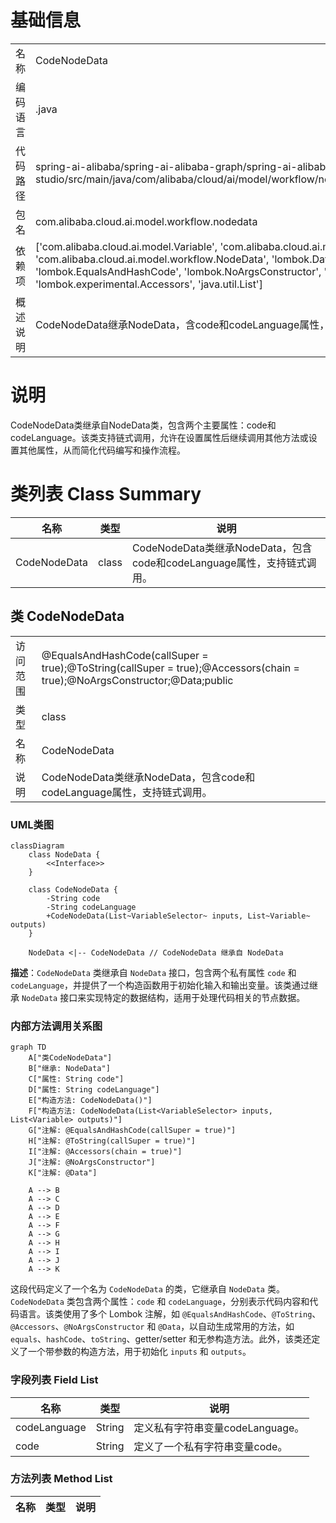 # 基础信息

|      |      |
|------|------|
| 名称 | CodeNodeData |
| 编码语言 | .java |
| 代码路径 | spring-ai-alibaba/spring-ai-alibaba-graph/spring-ai-alibaba-graph-studio/src/main/java/com/alibaba/cloud/ai/model/workflow/nodedata/CodeNodeData.java |
| 包名 | com.alibaba.cloud.ai.model.workflow.nodedata |
| 依赖项 | ['com.alibaba.cloud.ai.model.Variable', 'com.alibaba.cloud.ai.model.VariableSelector', 'com.alibaba.cloud.ai.model.workflow.NodeData', 'lombok.Data', 'lombok.EqualsAndHashCode', 'lombok.NoArgsConstructor', 'lombok.ToString', 'lombok.experimental.Accessors', 'java.util.List'] |
| 概述说明 | CodeNodeData继承NodeData，含code和codeLanguage属性，支持链式调用。 |

# 说明

CodeNodeData类继承自NodeData类，包含两个主要属性：code和codeLanguage。该类支持链式调用，允许在设置属性后继续调用其他方法或设置其他属性，从而简化代码编写和操作流程。

# 类列表 Class Summary

| 名称   | 类型  | 说明 |
|-------|------|-------------|
| CodeNodeData | class | CodeNodeData类继承NodeData，包含code和codeLanguage属性，支持链式调用。 |



## 类 CodeNodeData

|      |      |
|------|------|
| 访问范围 | @EqualsAndHashCode(callSuper = true);@ToString(callSuper = true);@Accessors(chain = true);@NoArgsConstructor;@Data;public |
| 类型 | class |
| 名称 | CodeNodeData |
| 说明 | CodeNodeData类继承NodeData，包含code和codeLanguage属性，支持链式调用。 |


### UML类图

```mermaid
classDiagram
    class NodeData {
        <<Interface>>
    }

    class CodeNodeData {
        -String code
        -String codeLanguage
        +CodeNodeData(List~VariableSelector~ inputs, List~Variable~ outputs)
    }

    NodeData <|-- CodeNodeData // CodeNodeData 继承自 NodeData
```

**描述**：`CodeNodeData` 类继承自 `NodeData` 接口，包含两个私有属性 `code` 和 `codeLanguage`，并提供了一个构造函数用于初始化输入和输出变量。该类通过继承 `NodeData` 接口来实现特定的数据结构，适用于处理代码相关的节点数据。


### 内部方法调用关系图

```mermaid
graph TD
    A["类CodeNodeData"]
    B["继承: NodeData"]
    C["属性: String code"]
    D["属性: String codeLanguage"]
    E["构造方法: CodeNodeData()"]
    F["构造方法: CodeNodeData(List<VariableSelector> inputs, List<Variable> outputs)"]
    G["注解: @EqualsAndHashCode(callSuper = true)"]
    H["注解: @ToString(callSuper = true)"]
    I["注解: @Accessors(chain = true)"]
    J["注解: @NoArgsConstructor"]
    K["注解: @Data"]

    A --> B
    A --> C
    A --> D
    A --> E
    A --> F
    A --> G
    A --> H
    A --> I
    A --> J
    A --> K
```

这段代码定义了一个名为 `CodeNodeData` 的类，它继承自 `NodeData` 类。`CodeNodeData` 类包含两个属性：`code` 和 `codeLanguage`，分别表示代码内容和代码语言。该类使用了多个 Lombok 注解，如 `@EqualsAndHashCode`、`@ToString`、`@Accessors`、`@NoArgsConstructor` 和 `@Data`，以自动生成常用的方法，如 `equals`、`hashCode`、`toString`、getter/setter 和无参构造方法。此外，该类还定义了一个带参数的构造方法，用于初始化 `inputs` 和 `outputs`。

### 字段列表 Field List

| 名称  | 类型  | 说明 |
|-------|-------|------|
| codeLanguage | String | 定义私有字符串变量codeLanguage。 |
| code | String | 定义了一个私有字符串变量code。 |

### 方法列表 Method List

| 名称  | 类型  | 说明 |
|-------|-------|------|




